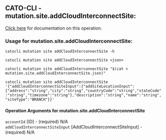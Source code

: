 
## CATO-CLI - mutation.site.addCloudInterconnectSite:
[Click here](https://api.catonetworks.com/documentation/#mutation-mutation.site.addCloudInterconnectSite) for documentation on this operation.

### Usage for mutation.site.addCloudInterconnectSite:

`catocli mutation site addCloudInterconnectSite -h`

`catocli mutation site addCloudInterconnectSite <json>`

`catocli mutation site addCloudInterconnectSite "$(cat < mutation.site.addCloudInterconnectSite.json)"`

`catocli mutation site addCloudInterconnectSite '{"addCloudInterconnectSiteInput":{"addSiteLocationInput":{"address":"string","city":"string","countryCode":"string","stateCode":"string","timezone":"string"},"description":"string","name":"string","siteType":"BRANCH"}}'`


#### Operation Arguments for mutation.site.addCloudInterconnectSite ####

`accountId` [ID] - (required) N/A    
`addCloudInterconnectSiteInput` [AddCloudInterconnectSiteInput] - (required) N/A    
